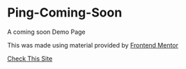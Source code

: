 # Ping-Coming-Soon
 A coming soon Demo Page

This was made using material provided by [Frontend Mentor](https://www.frontendmentor.io/challenges/ping-single-column-coming-soon-page-5cadd051fec04111f7b848da)

[Check This Site](https://pingcs.glitch.me)
